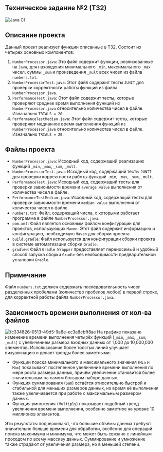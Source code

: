 ## Техническое задание №2 (ТЗ2)
![Java CI](https://github.com/alexsuw/TZ_2/actions/workflows/CI-Java.yml/badge.svg)

## Описание проекта
Данный проект реализует функции описанные в ТЗ2. Состоит из четырех основных компонентов:
1. `NumberProcessor.java`: Это файл содержит функции, реализованные на `Java`, для нахождения минимального `_min`, максимального `_max` чисел, суммы `_sum` и произведения `_mult` всех чисел из файла `numbers.txt`.
2. `NumberProcessorTest.java`: Этот файл содержит тесты `JUNIT` для проверки корректности работы функций из файла `NumberProcessor.java`.
3. `PerformanceTest.java`: Этот файл содержит тесты, которые проверяют среднее время выполнения функций из `NumberProcessor.java` относительно количества чисел в файле. Изначально `TRIALS = 20`.
4. `PerformanceTestMedian.java`: Этот файл содержит тесты, которые проверяют медианное время выполнения функций из `NumberProcessor.java` относительно количества чисел в файле. Изначально `TRIALS = 20`.

## Файлы проекта
- `NumberProcessor.java`: Исходный код, содержащий реализацию функций `_min`, `_max`, `_sum`, `_mult`.
- `NumberProcessorTest.java`: Исходный код, содержащий тесты `JUNIT` для проверки корректности работы функций `_min`, `_max`, `_sum`, `_mult`.
- `PerformanceTest.java`: Исходный код, содержащий тесты для проверки зависимости времени `average value` выполнения от количества чисел в файле.
- `PerformanceTestMedian.java`: Исходный код, содержащий тесты для проверки зависимости времени `median value` выполнения от количества чисел в файле.
- `numbers.txt`: Файл, содержащий числа, с которыми работает программа в файле `NumberProcessor.java`.
- `pom.xml`: Файл является основным файлом конфигурации для проектов, использующих `Maven`. Этот файл содержит информацию и конфигурацию, необходимую `Maven` для сборки проекта.
- `build.gradle`: Файл используется для конфигурации сборки проекта в системе автоматизации сборки `Gradle`.
- `gradlew`: Файл `Gradle Wrapper` предоставляет переносимый и удобный способ запуска сборки `Gradle` без необходимости предварительной установки `Gradle`.

## Примечание
Файл `numbers.txt` должен содержать последовательность чисел разделенных пробелами (количество пробелов любое) в первой строке, для корректной работы файла `NumberProcessor.java`.

## Зависимость времени выполнения от кол-ва файлов
![fc334826-0513-49d5-9a8e-ec3a8cbff8ae](https://github.com/alexsuw/TZ2/assets/168477680/a5374026-fcf1-4fbe-995f-c68b01f84ae0)
На графике показано изменение времени выполнения четырёх функций (`_min`, `_max`, `_sum`, `_mult`) с увеличением размера входных данных от 1,000 до 10,000,000 элементов. Использование более толстых линий улучшает визуализацию и делает тренды более заметными:

- Функции поиска минимального и максимального значения (`Min` и `Max`) показывают постепенное увеличение времени выполнения по мере роста размера данных, причём увеличение становится более значительным на самом большом наборе данных.
- Функция суммирования (`Sum`) остаётся относительно быстрой и стабильной для меньших размеров данных, но время её выполнения также увеличивается при работе с максимальным размером данных.
- Функция умножения `(Multiply`) показывает подобный тренд увеличения времени выполнения, особенно заметное на уровне 10 миллионов элементов.

Эти результаты подчеркивают, что большие объёмы данных требуют значительно больше времени для обработки, особенно для операций поиска максимума и минимума, что может быть связано с линейным проходом по всему массиву данных. Суммирование и умножение также страдают от увеличения размера, но в меньшей степени.
